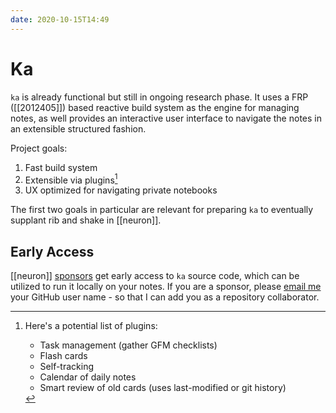 ```yaml
---
date: 2020-10-15T14:49
---
```


# Ka

`ka` is already functional but still in ongoing research phase. It uses a FRP ([[2012405]]) based reactive build system as the engine for managing notes, as well provides an interactive user interface to navigate the notes in an extensible structured fashion.

Project goals:

1. Fast build system
2. Extensible via plugins[^plugins]
3. UX optimized for navigating private notebooks

The first two goals in particular are relevant for preparing `ka` to eventually supplant rib and shake in [[neuron]].

## Early Access

[[neuron]] [sponsors] get early access to `ka` source code, which can be utilized to run it locally on your notes. If you are a sponsor, please [email me][email] your GitHub user name - so that I can add you as a repository collaborator.

[sponsors]: https://github.com/sponsors/srid
[email]: mailto:srid@srid.ca

[^plugins]:
    Here's a potential list of plugins:
    - Task management (gather GFM checklists)
    - Flash cards
    - Self-tracking
    - Calendar of daily notes
    - Smart review of old cards (uses last-modified or git history)